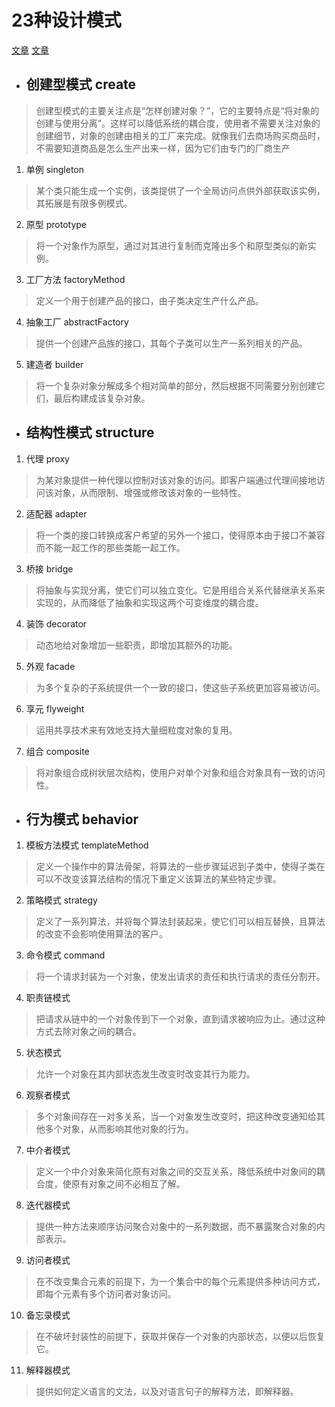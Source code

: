 # 23种设计模式
[文章](https://mp.weixin.qq.com/mp/appmsgalbum?__biz=MzU4NDcxOTM3OQ==&action=getalbum&album_id=2857024255505580033&scene=173&from_msgid=2247485546&from_itemidx=1&count=3&nolastread=1#wechat_redirect)
[文章](https://blog.csdn.net/qq_59612674/article/details/120331550)
- ## 创建型模式 create
> 创建型模式的主要关注点是“怎样创建对象？”，它的主要特点是“将对象的创建与使用分离”。这样可以降低系统的耦合度，使用者不需要关注对象的创建细节，对象的创建由相关的工厂来完成。就像我们去商场购买商品时，不需要知道商品是怎么生产出来一样，因为它们由专门的厂商生产
1. 单例 singleton
> 某个类只能生成一个实例，该类提供了一个全局访问点供外部获取该实例，其拓展是有限多例模式。
2. 原型 prototype
> 将一个对象作为原型，通过对其进行复制而克隆出多个和原型类似的新实例。
3. 工厂方法 factoryMethod
> 定义一个用于创建产品的接口，由子类决定生产什么产品。
4. 抽象工厂 abstractFactory
> 提供一个创建产品族的接口，其每个子类可以生产一系列相关的产品。
5. 建造者 builder
> 将一个复杂对象分解成多个相对简单的部分，然后根据不同需要分别创建它们，最后构建成该复杂对象。

- ## 结构性模式 structure
1. 代理 proxy
> 为某对象提供一种代理以控制对该对象的访问。即客户端通过代理间接地访问该对象，从而限制、增强或修改该对象的一些特性。
2. 适配器 adapter
> 将一个类的接口转换成客户希望的另外一个接口，使得原本由于接口不兼容而不能一起工作的那些类能一起工作。
3. 桥接 bridge
> 将抽象与实现分离，使它们可以独立变化。它是用组合关系代替继承关系来实现的，从而降低了抽象和实现这两个可变维度的耦合度。
4. 装饰 decorator
> 动态地给对象增加一些职责，即增加其额外的功能。
5. 外观 facade
> 为多个复杂的子系统提供一个一致的接口，使这些子系统更加容易被访问。
6. 享元 flyweight
> 运用共享技术来有效地支持大量细粒度对象的复用。
7. 组合 composite
> 将对象组合成树状层次结构，使用户对单个对象和组合对象具有一致的访问性。

- ## 行为模式 behavior
1. 模板方法模式 templateMethod
> 定义一个操作中的算法骨架，将算法的一些步骤延迟到子类中，使得子类在可以不改变该算法结构的情况下重定义该算法的某些特定步骤。
2. 策略模式 strategy
> 定义了一系列算法，并将每个算法封装起来，使它们可以相互替换，且算法的改变不会影响使用算法的客户。
3. 命令模式 command
> 将一个请求封装为一个对象，使发出请求的责任和执行请求的责任分割开。
4. 职责链模式
> 把请求从链中的一个对象传到下一个对象，直到请求被响应为止。通过这种方式去除对象之间的耦合。
5. 状态模式
> 允许一个对象在其内部状态发生改变时改变其行为能力。
6. 观察者模式
> 多个对象间存在一对多关系，当一个对象发生改变时，把这种改变通知给其他多个对象，从而影响其他对象的行为。
7. 中介者模式
> 定义一个中介对象来简化原有对象之间的交互关系，降低系统中对象间的耦合度，使原有对象之间不必相互了解。
8. 迭代器模式
> 提供一种方法来顺序访问聚合对象中的一系列数据，而不暴露聚合对象的内部表示。
9. 访问者模式
> 在不改变集合元素的前提下，为一个集合中的每个元素提供多种访问方式，即每个元素有多个访问者对象访问。
10. 备忘录模式
> 在不破坏封装性的前提下，获取并保存一个对象的内部状态，以便以后恢复它。
11. 解释器模式
> 提供如何定义语言的文法，以及对语言句子的解释方法，即解释器。
